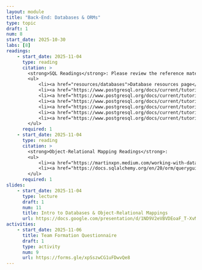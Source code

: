 ```yaml
---
layout: module
title: "Back-End: Databases & ORMs"
type: topic
draft: 1
num: 8
start_date: 2025-10-30
labs: [8]
readings: 
    - start_date: 2025-11-04
      type: reading
      citation: >
        <strong>SQL Readings</strong>: Please review the reference materials on SQL:
        <ul>
            <li><a href="resources/databases">Database resources page</a></li>
            <li><a href="https://www.postgresql.org/docs/current/tutorial-select.html" target="_blank">Querying a Table</a></li>
            <li><a href="https://www.postgresql.org/docs/current/tutorial-join.html" target="_blank">Joins Between Tables</a></li>
            <li><a href="https://www.postgresql.org/docs/current/tutorial-agg.html" target="_blank">Aggregate Functions</a></li>
            <li><a href="https://www.postgresql.org/docs/current/tutorial-populate.html" target="_blank">Inserts</a></li>
            <li><a href="https://www.postgresql.org/docs/current/tutorial-update.html" target="_blank">Updates</a></li>
            <li><a href="https://www.postgresql.org/docs/current/tutorial-delete.html" target="_blank">Deletions</a></li>
        </ul>
      required: 1
    - start_date: 2025-11-04
      type: reading
      citation: >
        <strong>Object-Relational Mapping Readings</strong>:
        <ul>
            <li><a href="https://martinxpn.medium.com/working-with-databases-using-asyncio-in-python-sqlalchemy-example-79-100-days-of-python-1a5cef841803" target="_blank">High-level walkthrough / overview of SQLAlchemy</a></li>
            <li><a href="https://docs.sqlalchemy.org/en/20/orm/queryguide/index.html" target="_blank">SQLAlchemy Reference</a></li>
        </ul>
      required: 1
slides: 
    - start_date: 2025-11-04
      type: lecture
      draft: 1
      num: 11
      title: Intro to Databases & Object-Relational Mappings
      url: https://docs.google.com/presentation/d/1ND9V2eVBVDEoaF_T-XvMeyjM73l9NqBD/edit?usp=sharing&ouid=113376576186080604800&rtpof=true&sd=true
activities:
    - start_date: 2025-11-06
      title: Team Formation Questionnaire
      draft: 1
      type: activity
      num: 9
      url: https://forms.gle/xpSszwCG1uFDwvQe8
---
```

 
